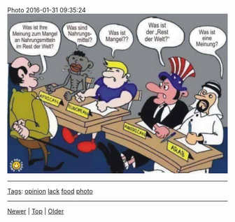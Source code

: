 <!--
title: Photo 2016-01-31 09
date: 2020-06-28T14:56:50.748Z
tags: opinion, lack, food, photo
-->









Photo 2016-01-31 09:35:24
![](138399703482-0.jpg)

<!--BOTTOM-POST-NAVIGATION-->
---

[Tags](tags.md): [opinion](tag-opinion.md) [lack](tag-lack.md) [food](tag-food.md) [photo](tag-photo.md)

---

[Newer](138341094552.md) | [Top](index.md) | [Older](140567464177.md)